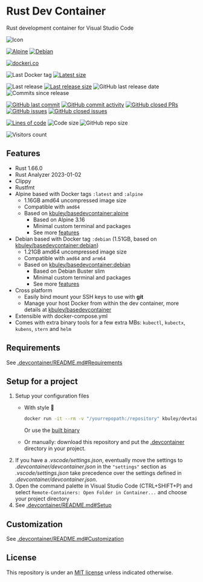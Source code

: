 # Rust Dev Container

Rust development container for Visual Studio Code

![Icon](https://github.com/kbuley/rustdevcontainer/raw/main/icon.svg)

[![Alpine](https://github.com/kbuley/rustdevcontainer/actions/workflows/alpine.yml/badge.svg)](https://github.com/kbuley/rustdevcontainer/actions/workflows/alpine.yml)
[![Debian](https://github.com/kbuley/rustdevcontainer/actions/workflows/debian.yml/badge.svg)](https://github.com/kbuley/rustdevcontainer/actions/workflows/debian.yml)

[![dockeri.co](https://dockeri.co/image/kbuley/rustdevcontainer)](https://hub.docker.com/r/kbuley/rustdevcontainer)

![Last Docker tag](https://img.shields.io/docker/v/kbuley/rustdevcontainer?sort=semver&label=Last%20Docker%20tag)
[![Latest size](https://img.shields.io/docker/image-size/kbuley/rustdevcontainer/latest?label=Latest%20image)](https://hub.docker.com/r/kbuley/rustdevcontainer/tags)

![Last release](https://img.shields.io/github/release/kbuley/rustdevcontainer?label=Last%20release)
[![Last release size](https://img.shields.io/docker/image-size/kbuley/rustdevcontainer?sort=semver&label=Last%20released%20image)](https://hub.docker.com/r/kbuley/rustdevcontainer/tags?page=1&ordering=last_updated)
![GitHub last release date](https://img.shields.io/github/release-date/kbuley/rustdevcontainer?label=Last%20release%20date)
![Commits since release](https://img.shields.io/github/commits-since/kbuley/rustdevcontainer/latest?sort=semver)

[![GitHub last commit](https://img.shields.io/github/last-commit/kbuley/rustdevcontainer.svg)](https://github.com/kbuley/rustdevcontainer/commits/main)
[![GitHub commit activity](https://img.shields.io/github/commit-activity/y/kbuley/rustdevcontainer.svg)](https://github.com/kbuley/rustdevcontainer/graphs/contributors)
[![GitHub closed PRs](https://img.shields.io/github/issues-pr-closed/kbuley/rustdevcontainer.svg)](https://github.com/kbuley/rustdevcontainer/pulls?q=is%3Apr+is%3Aclosed)
[![GitHub issues](https://img.shields.io/github/issues/kbuley/rustdevcontainer.svg)](https://github.com/kbuley/rustdevcontainer/issues)
[![GitHub closed issues](https://img.shields.io/github/issues-closed/kbuley/rustdevcontainer.svg)](https://github.com/kbuley/rustdevcontainer/issues?q=is%3Aissue+is%3Aclosed)

[![Lines of code](https://img.shields.io/tokei/lines/github/kbuley/rustdevcontainer)](https://github.com/kbuley/rustdevcontainer)
![Code size](https://img.shields.io/github/languages/code-size/kbuley/rustdevcontainer)
![GitHub repo size](https://img.shields.io/github/repo-size/kbuley/rustdevcontainer)

![Visitors count](https://visitor-badge.laobi.icu/badge?page_id=rustdevcontainer.readme)

## Features

- Rust 1.66.0
- Rust Analyzer 2023-01-02
- Clippy
- Rustfmt
- Alpine based with Docker tags `:latest` and `:alpine`
  - 1.16GB amd64 uncompressed image size
  - Compatible with `amd64`
  - Based on [kbuley/basedevcontainer:alpine](https://github.com/kbuley/basedevcontainer)
    - Based on Alpine 3.16
    - Minimal custom terminal and packages
    - See more [features](https://github.com/kbuley/basedevcontainer#features)
- Debian based with Docker tag `:debian` (1.51GB, based on [kbuley/basedevcontainer:debian](https://github.com/kbuley/basedevcontainer))
  - 1.21GB amd64 uncompressed image size
  - Compatible with `amd64` and `arm64`
  - Based on [kbuley/basedevcontainer:debian](https://github.com/kbuley/basedevcontainer)
    - Based on Debian Buster slim
    - Minimal custom terminal and packages
    - See more [features](https://github.com/kbuley/basedevcontainer#features)
- Cross platform
  - Easily bind mount your SSH keys to use with **git**
  - Manage your host Docker from within the dev container, more details at [kbuley/basedevcontainer](https://github.com/kbuley/basedevcontainer#features)
- Extensible with docker-compose.yml
- Comes with extra binary tools for a few extra MBs: `kubectl`, `kubectx`, `kubens`, `stern` and `helm`

## Requirements

See [.devcontainer/README.md#Requirements](.devcontainer/README.md#Requirements)

## Setup for a project

1. Setup your configuration files
    - With style 💯

        ```sh
        docker run -it --rm -v "/yourrepopath:/repository" kbuley/devtainr:v0.2.0 -dev rust -path /repository -name projectname
        ```

        Or use the [built binary](https://github.com/kbuley/devtainr#binary)
    - Or manually: download this repository and put the [.devcontainer](.devcontainer) directory in your project.
1. If you have a *.vscode/settings.json*, eventually move the settings to *.devcontainer/devcontainer.json* in the `"settings"` section as *.vscode/settings.json* take precedence over the settings defined in *.devcontainer/devcontainer.json*.
1. Open the command palette in Visual Studio Code (CTRL+SHIFT+P) and select `Remote-Containers: Open Folder in Container...` and choose your project directory
1. See [.devcontainer/README.md#Setup](.devcontainer/README.md#Setup)

## Customization

See [.devcontainer/README.md#Customization](.devcontainer/README.md#Customization)

## License

This repository is under an [MIT license](https://github.com/kbuley/rustdevcontainer/main/LICENSE) unless indicated otherwise.
